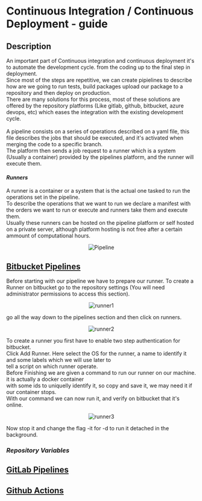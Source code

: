 # **Continuous Integration / Continuous Deployment - guide**

## **Description**
An important part of Continuous integration and continuous deployment it's to automate the development cycle. from the coding up to the final step in deployment. <br>
Since most of the steps are repetitive, we can create pipielines to describe how are we going to run tests, build packages upload our package to a repository and then deploy on production. <br>
There are many solutions for this process, most of these solutions are offered by the repository platforms (Like gitlab, github, bitbucket, azure devops, etc) which eases the integration with the existing development cycle.<br>
<br>
A pipeline consists on a series of operations described on a yaml file, this file describes the jobs that should be executed, and it's activated when merging the code to a specific branch.<br>
The platform then sends a job request to a runner which is a system (Usually a container) provided by the pipelines platform, and the runner will execute them. <br>
#### *Runners*
A runner is a container or a system that is the actual one tasked to run the operations set in the pipeline. <br>
To describe the operations that we want to run we declare a manifest with the orders we want to run or execute and runners take them and execute them.<br>
Usually these runners can be hosted on the pipeline platform or self hosted on a private server, although platform hosting is not free after a certain ammount of computational hours.
<br>
<p align="center">
  <img src="https://user-images.githubusercontent.com/46113808/208314938-aaa12a1c-2c5d-44f7-96f6-eeed82f875ae.png?raw=true" alt="Pipeline"/>
</p>

## [**Bitbucket Pipelines**](https://support.atlassian.com/bitbucket-cloud/docs/get-started-with-bitbucket-pipelines/)

Before starting with our pipeline we have to prepare our runner.
To create a Runner on bitbucket go to the repository settings (You will need administrator permissions to access this section).<br>
<p align="center">
  <img src="https://user-images.githubusercontent.com/46113808/208315661-49c2a4ad-f3af-430b-82d5-ca67434c27e7.png?raw=true" alt="runner1"/>
</p>
go all the way down to the pipelines section and then click on runners.<br>
<p align="center">
  <img src="https://user-images.githubusercontent.com/46113808/208313342-994d4df9-2ff6-4912-97a9-74e61fdd3531.png?raw=true" alt="runner2"/>
</p>

To create a runner you first have to enable two step authentication for bitbucket.<br>
Click Add Runner. Here select the OS for the runner, a name to identify it and some labels which we will use later to<br>
tell a script on which runner operate.<br>
Before Finishing we are given a command to run our runner on our machine. it is actually a docker container<br>
with some ids to uniquelly identify it, so copy and save it, we may need it if our container stops.<br>
With our command we can now run it, and verify on bitbucket that it's online.<br>
<p align="center">
  <img src="https://user-images.githubusercontent.com/46113808/208316009-0d7a629a-c94a-4c10-8d9b-5737d4885860.png?raw=true" alt="runner3"/>
</p>

Now stop it and change the flag -it for -d to run it detached in the background.

### *Repository Variables*


## [**GitLab Pipelines**](https://docs.gitlab.com/ee/ci/quick_start/)

## [**Github Actions**](https://docs.github.com/es/actions)
